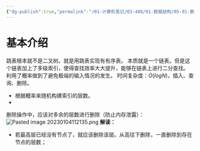 ```yaml
---
{"dg-publish":true,"permalink":"/01-计算机笔记/03-408/01-数据结构/05-01-数据结构与算法-zuo/数据结构/1-17 有序表-跳表/","tags":["personal/blog","algorithm/数据结构/有序表","algorithm/数据结构/二叉树"]}
---
```



# 基本介绍
跳表根本就不是二叉树。就是用跳表实现有有序表。
本质就是一个链表。但是这个链表加上了多级索引，使得查找效率大大提升，能够在链表上进行二分查找。
利用了概率做到了避免极端的输入情况的发生。
时间复杂度：$O(logN)$，插入、查询、删除。
+ 根据概率来随机构建索引的层数。 
+ 
删除操作中，应该对多余的层数进行删除（防止内存泄露）：
![Pasted image 20230104112135.png](/img/user/01-%E8%AE%A1%E7%AE%97%E6%9C%BA%E7%AC%94%E8%AE%B0/03-408/01-%E6%95%B0%E6%8D%AE%E7%BB%93%E6%9E%84/05-01-%E6%95%B0%E6%8D%AE%E7%BB%93%E6%9E%84%E4%B8%8E%E7%AE%97%E6%B3%95-zuo/%E6%95%B0%E6%8D%AE%E7%BB%93%E6%9E%84/%E9%99%84%E4%BB%B6/Pasted%20image%2020230104112135.png)
**解读：**
 + 若最高层已经没有节点了，就应该删除该层。从高往下删除，一直删除到存在节点的层数；